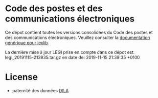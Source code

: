 # Code des postes et des communications électroniques

Ce dépot contient toutes les versions consolidées du Code des postes et des communications électroniques. Veuillez consulter la [documentation générique pour lexlib](https://github.com/lexlib/documentation/wiki).

La dernière mise à jour LEGI prise en compte dans ce dépot est: legi_20191115-213935.tar.gz en date de: 2019-11-15 21:39:35 +0100

# License
- paternité des données [DILA](https://www.data.gouv.fr/en/datasets/legi-codes-lois-et-reglements-consolides/)


